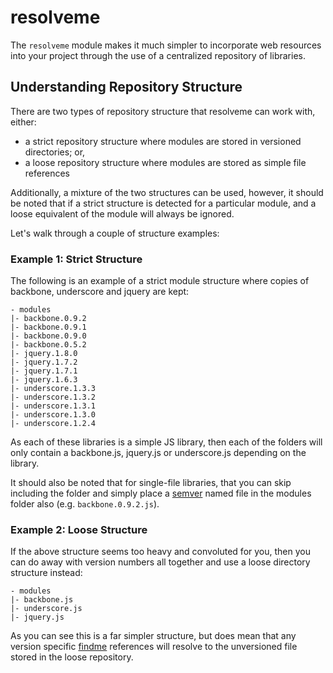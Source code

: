 # resolveme

The `resolveme` module makes it much simpler to incorporate web resources into your project through the use of a centralized repository of libraries. 


## Understanding Repository Structure

There are two types of repository structure that resolveme can work with, either:

- a strict repository structure where modules are stored in versioned directories; or,
- a loose repository structure where modules are stored as simple file references

Additionally, a mixture of the two structures can be used, however, it should be noted that if a strict structure is detected for a particular module, and a loose equivalent of the module will always be ignored.

Let's walk through a couple of structure examples:

### Example 1: Strict Structure

The following is an example of a strict module structure where copies of backbone, underscore and jquery are kept:

```
- modules
|- backbone.0.9.2
|- backbone.0.9.1
|- backbone.0.9.0
|- backbone.0.5.2
|- jquery.1.8.0
|- jquery.1.7.2
|- jquery.1.7.1
|- jquery.1.6.3
|- underscore.1.3.3
|- underscore.1.3.2
|- underscore.1.3.1
|- underscore.1.3.0
|- underscore.1.2.4
```

As each of these libraries is a simple JS library, then each of the folders will only contain a backbone.js, jquery.js or underscore.js depending on the library.  

It should also be noted that for single-file libraries, that you can skip including the folder and simply place a [semver] named file in the modules folder also (e.g. `backbone.0.9.2.js`).

### Example 2: Loose Structure

If the above structure seems too heavy and convoluted for you, then you can do away with version numbers all together and use a loose directory structure instead:

```
- modules
|- backbone.js
|- underscore.js
|- jquery.js
```

As you can see this is a far simpler structure, but does mean that any version specific [findme] references will resolve to the unversioned file stored in the loose repository.

[semver]: http://semver.org/ "Semantic Versioning"
[findme]: https://github.com/DamonOehlman/findme